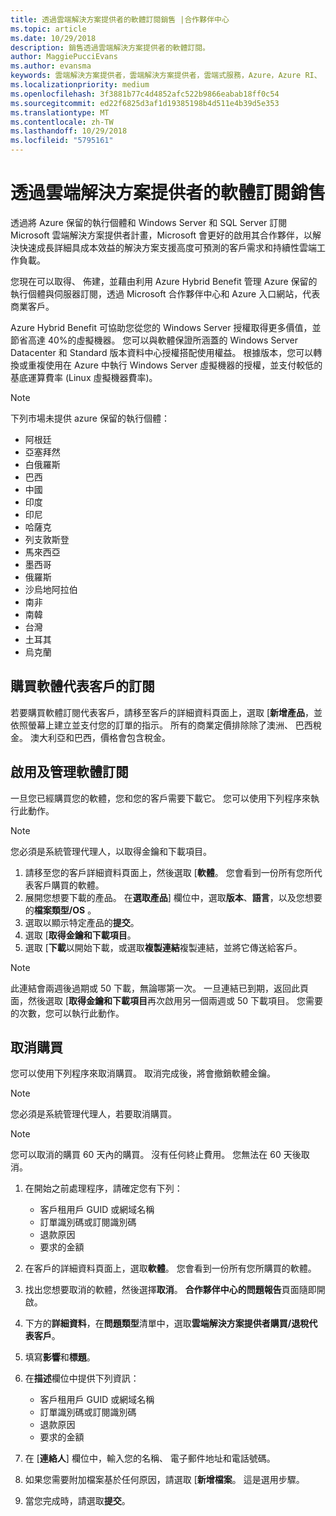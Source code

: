 ```yaml
---
title: 透過雲端解決方案提供者的軟體訂閱銷售 |合作夥伴中心
ms.topic: article
ms.date: 10/29/2018
description: 銷售透過雲端解決方案提供者的軟體訂閱。
author: MaggiePucciEvans
ms.author: evansma
keywords: 雲端解決方案提供者，雲端解決方案提供者，雲端式服務，Azure，Azure RI、 Windows Server、 SQL Server，軟體訂閱
ms.localizationpriority: medium
ms.openlocfilehash: 3f3881b77c4d4852afc522b9866eabab18ff0c54
ms.sourcegitcommit: ed22f6825d3af1d19385198b4d511e4b39d5e353
ms.translationtype: MT
ms.contentlocale: zh-TW
ms.lasthandoff: 10/29/2018
ms.locfileid: "5795161"
---
```

# <a name="sell-software-subscriptions-through-csp"></a>透過雲端解決方案提供者的軟體訂閱銷售

透過將 Azure 保留的執行個體和 Windows Server 和 SQL Server 訂閱 Microsoft 雲端解決方案提供者計畫，Microsoft 會更好的啟用其合作夥伴，以解決快速成長詳細具成本效益的解決方案支援高度可預測的客戶需求和持續性雲端工作負載。 

您現在可以取得、 佈建，並藉由利用 Azure Hybrid Benefit 管理 Azure 保留的執行個體與伺服器訂閱，透過 Microsoft 合作夥伴中心和 Azure 入口網站，代表商業客戶。 

Azure Hybrid Benefit 可協助您從您的 Windows Server 授權取得更多價值，並節省高達 40%的虛擬機器。 您可以與軟體保證所涵蓋的 Windows Server Datacenter 和 Standard 版本資料中心授權搭配使用權益。 根據版本，您可以轉換或重複使用在 Azure 中執行 Windows Server 虛擬機器的授權，並支付較低的基底運算費率 (Linux 虛擬機器費率)。

> [!NOTE]  
> 下列市場未提供 azure 保留的執行個體：  
> * 阿根廷
> * 亞塞拜然
> * 白俄羅斯
> * 巴西
> * 中國
> * 印度
> * 印尼
> * 哈薩克
> * 列支敦斯登
> * 馬來西亞
> * 墨西哥
> * 俄羅斯
> * 沙烏地阿拉伯
> * 南非
> * 南韓
> * 台灣
> * 土耳其
> * 烏克蘭

## <a name="buy-software-subscriptions-on-behalf-of-customers"></a>購買軟體代表客戶的訂閱

若要購買軟體訂閱代表客戶，請移至客戶的詳細資料頁面上，選取 [**新增產品**，並依照螢幕上建立並支付您的訂單的指示。 所有的商業定價排除除了澳洲、 巴西稅金。 澳大利亞和巴西，價格會包含稅金。


## <a name="activate-and-manage-software-subscriptions"></a>啟用及管理軟體訂閱

一旦您已經購買您的軟體，您和您的客戶需要下載它。 您可以使用下列程序來執行此動作。 

>[!NOTE]
>您必須是系統管理代理人，以取得金鑰和下載項目。 

1. 請移至您的客戶詳細資料頁面上，然後選取 [**軟體**。 您會看到一份所有您所代表客戶購買的軟體。 
2.  展開您想要下載的產品。 在**選取產品**] 欄位中，選取**版本**、**語言**，以及您想要的**檔案類型/OS** 。 
3.  選取以顯示特定產品的**提交**。 
4.  選取 [**取得金鑰和下載項目**。 
5.  選取 [**下載**以開始下載，或選取**複製連結**複製連結，並將它傳送給客戶。 

>[!NOTE]
>此連結會兩週後過期或 50 下載，無論哪第一次。 一旦連結已到期，返回此頁面，然後選取 [**取得金鑰和下載項目**再次啟用另一個兩週或 50 下載項目。 您需要的次數，您可以執行此動作。 


## <a name="cancel-a-purchase"></a>取消購買
您可以使用下列程序來取消購買。 取消完成後，將會撤銷軟體金鑰。 

>[!NOTE]
>您必須是系統管理代理人，若要取消購買。 

>[!NOTE]
>您可以取消的購買 60 天內的購買。 沒有任何終止費用。 您無法在 60 天後取消。 

1.  在開始之前處理程序，請確定您有下列： 
    -   客戶租用戶 GUID 或網域名稱
    -   訂單識別碼或訂閱識別碼
    -   退款原因
    -   要求的金額

2.  在客戶的詳細資料頁面上，選取**軟體**。 您會看到一份所有您所購買的軟體。 

3.  找出您想要取消的軟體，然後選擇**取消**。 **合作夥伴中心的問題報告**頁面隨即開啟。 

4.  下方的**詳細資料**，在**問題類型**清單中，選取**雲端解決方案提供者購買/退稅代表客戶**。

5.  填寫**影響**和**標題**。 

6.  在**描述**欄位中提供下列資訊： 
    -   客戶租用戶 GUID 或網域名稱
    -   訂單識別碼或訂閱識別碼
    -   退款原因
    -   要求的金額

7.  在 [**連絡人**] 欄位中，輸入您的名稱、 電子郵件地址和電話號碼。 

8.  如果您需要附加檔案基於任何原因，請選取 [**新增檔案**。 這是選用步驟。 

9.  當您完成時，請選取**提交**。
